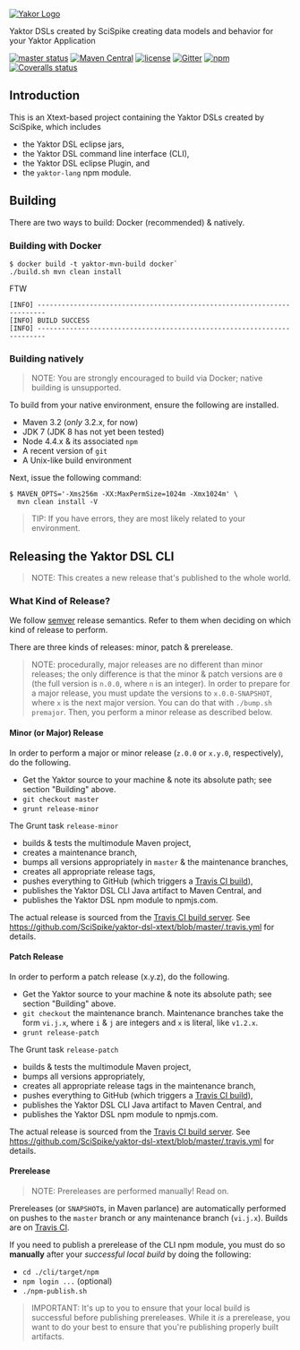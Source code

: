 [![Yakor Logo](yaktor.io/pics/yaktor-logo.png)](https://github.com/Scispike/yaktor)

Yaktor DSLs created by SciSpike creating data models and behavior for your Yaktor Application

[![master status](https://img.shields.io/travis/SciSpike/yaktor-dsl-xtext/master.svg?maxAge=3600)](https://travis-ci.org/SciSpike/yaktor-dsl-xtext)
[![Maven Central](https://img.shields.io/maven-central/v/io.yaktor/xtext-dsl-cli.svg?maxAge=3600)](http://search.maven.org/#search%7Cga%7C1%7Ca%3A%22xtext-dsl-cli%22)
[![license](https://img.shields.io/github/license/SciSpike/yaktor-dsl-xtext.svg?maxAge=3600)](https://github.com/SciSpike/yaktor-dsl-xtext/blob/master/LICENSE)
[![Gitter](https://img.shields.io/gitter/room/SciSpike/yaktor.svg?maxAge=3600)](https://gitter.im/SciSpike/yaktor)
[![npm](https://img.shields.io/npm/v/yaktor-lang.svg?maxAge=3600)](https://www.npmjs.com/package/yaktor-lang)
[![Coveralls status](https://img.shields.io/coveralls/SciSpike/yaktor-dsl-xtext/master.svg?maxAge=2592000)](https://coveralls.io/github/SciSpike/yaktor-dsl-xtext?branch=master)

## Introduction

This is an Xtext-based project containing the Yaktor DSLs created by SciSpike, which includes
* the Yaktor DSL eclipse jars,
* the Yaktor DSL command line interface (CLI),
* the Yaktor DSL eclipse Plugin, and
* the `yaktor-lang` npm module.

## Building

There are two ways to build:  Docker (recommended) & natively.

### Building with Docker

```
$ docker build -t yaktor-mvn-build docker`
./build.sh mvn clean install
```

FTW

```
[INFO] ------------------------------------------------------------------------
[INFO] BUILD SUCCESS
[INFO] ------------------------------------------------------------------------
```

### Building natively

> NOTE: You are strongly encouraged to build via Docker; native building is unsupported.

To build from your native environment, ensure the following are installed.

* Maven 3.2 (*only* 3.2.x, for now)
* JDK 7 (JDK 8 has not yet been tested)
* Node 4.4.x & its associated `npm`
* A recent version of `git`
* A Unix-like build environment

Next, issue the following command:
```
$ MAVEN_OPTS='-Xms256m -XX:MaxPermSize=1024m -Xmx1024m' \
  mvn clean install -V
```
> TIP: If you have errors, they are most likely related to your environment.

## Releasing the Yaktor DSL CLI

> NOTE: This creates a new release that's published to the whole world.

### What Kind of Release?
We follow [semver](https://www.semver.org) release semantics.  Refer to them when deciding on which kind of release to perform.

There are three kinds of releases: minor, patch & prerelease.

> NOTE: procedurally, major releases are no different than minor releases; the only difference is that
the minor & patch versions are `0` (the full version is `n.0.0`, where `n` is an integer).  In order to prepare for a major release, you must
update the versions to `x.0.0-SNAPSHOT`, where `x` is the next major version.  You can do that with `./bump.sh premajor`.
Then, you perform a minor release as described below.

#### Minor (or Major) Release

In order to perform a major or minor release (`z.0.0` or `x.y.0`, respectively), do the following.
* Get the Yaktor source to your machine & note its absolute path; see section "Building" above.
* `git checkout master`
* `grunt release-minor`

The Grunt task `release-minor`
* builds & tests the multimodule Maven project,
* creates a maintenance branch,
* bumps all versions appropriately in `master` & the maintenance branches,
* creates all appropriate release tags,
* pushes everything to GitHub (which triggers a [Travis CI build](https://travis-ci.org/SciSpike/yaktor-dsl-xtext/builds)),
* publishes the Yaktor DSL CLI Java artifact to Maven Central, and
* publishes the Yaktor DSL npm module to npmjs.com.

The actual release is sourced from the [Travis CI build server](https://travis-ci.org/SciSpike/yaktor-dsl-xtext).
See https://github.com/SciSpike/yaktor-dsl-xtext/blob/master/.travis.yml for details.

#### Patch Release

In order to perform a patch release (x.y.z), do the following.
* Get the Yaktor source to your machine & note its absolute path; see section "Building" above.
* `git checkout` the maintenance branch.  Maintenance branches take the form `vi.j.x`, where `i` & `j` are integers and `x` is literal, like `v1.2.x`.
* `grunt release-patch`

The Grunt task `release-patch`
* builds & tests the multimodule Maven project,
* bumps all versions appropriately,
* creates all appropriate release tags in the maintenance branch,
* pushes everything to GitHub (which triggers a [Travis CI build](https://travis-ci.org/SciSpike/yaktor-dsl-xtext/builds)),
* publishes the Yaktor DSL CLI Java artifact to Maven Central, and
* publishes the Yaktor DSL npm module to npmjs.com.

The actual release is sourced from the [Travis CI build server](https://travis-ci.org/SciSpike/yaktor-dsl-xtext).
See https://github.com/SciSpike/yaktor-dsl-xtext/blob/master/.travis.yml for details.

#### Prerelease

> NOTE: Prereleases are performed manually! Read on.

Prereleases (or `SNAPSHOT`s, in Maven parlance) are automatically performed on pushes to the `master` branch or any maintenance branch (`vi.j.x`).
Builds are on [Travis CI](https://travis-ci.org/SciSpike/yaktor-dsl-xtext/builds).

If you need to publish a prerelease of the CLI npm module, you must do so **manually** after your *successful local build* by doing the following:
* `cd ./cli/target/npm`
* `npm login ...` (optional)
* `./npm-publish.sh`

> IMPORTANT: It's up to you to ensure that your local build is successful before publishing prereleases.
While it *is* a prerelease, you want to do your best to ensure that you're publishing properly built artifacts.
